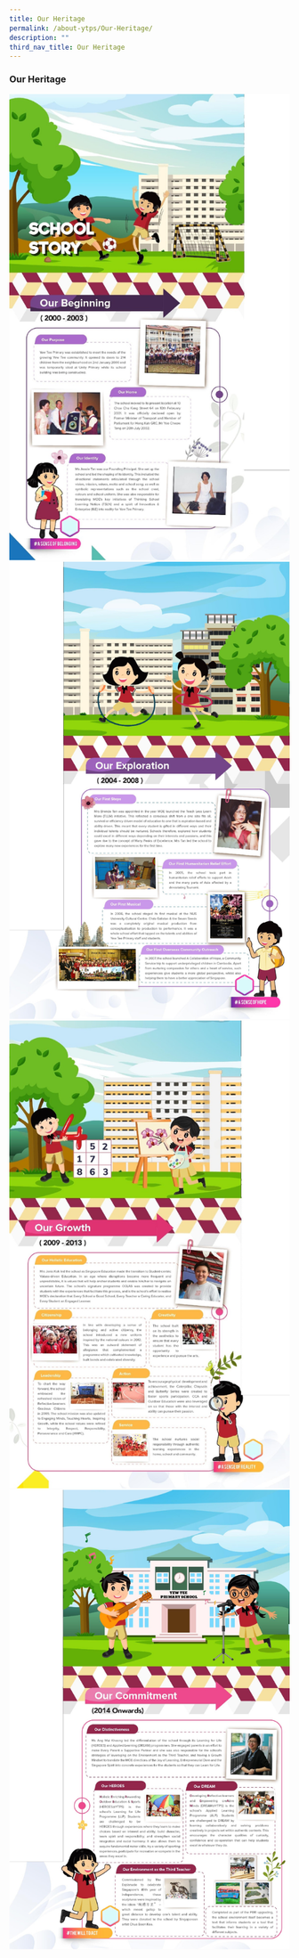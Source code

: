 ```yaml
---
title: Our Heritage
permalink: /about-ytps/Our-Heritage/
description: ""
third_nav_title: Our Heritage
---
```

### Our Heritage

![](/images/heritage%201.jpg)
![](/images/heritage%202.png)
![](/images/heritage%203.jpg)
![](/images/heritage%204.png)